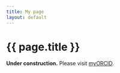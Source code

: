 ```yaml
---
title: My page
layout: default
---
```


# {{ page.title }}

**Under construction.** Please visit [myORCID](https://orcid.org/0000-0001-6083-7521).

<!--
You can use HTML elements in Markdown, such as the comment element, and they won't be affected by a markdown parser. However, if you create an HTML element in your markdown file, you cannot use markdown syntax within that element's contents.
-->

